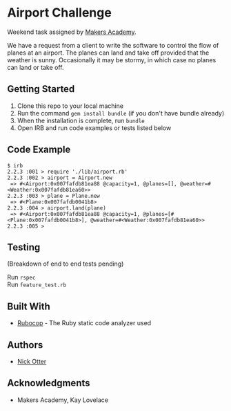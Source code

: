 # Airport Challenge

Weekend task assigned by [Makers Academy](http://www.makersacademy.com/).

We have a request from a client to write the software to control the flow of planes at an airport. The planes can land and take off provided that the weather is sunny. Occasionally it may be stormy, in which case no planes can land or take off.

## Getting Started

1. Clone this repo to your local machine
2. Run the command ```gem install bundle``` (if you don't have bundle already)
3. When the installation is complete, run ```bundle```
4. Open IRB and run code examples or tests listed below

## Code Example

```
$ irb
2.2.3 :001 > require './lib/airport.rb'
2.2.3 :002 > airport = Airport.new
 => #<Airport:0x007fafdb81ea88 @capacity=1, @planes=[], @weather=#<Weather:0x007fafdb81ea60>>
2.2.3 :003 > plane = Plane.new
 => #<Plane:0x007fafdb0041b8>
2.2.3 :004 > airport.land(plane)
 => #<Airport:0x007fafdb81ea88 @capacity=1, @planes=[#<Plane:0x007fafdb0041b8>], @weather=#<Weather:0x007fafdb81ea60>>
2.2.3 :005 >
```

## Testing

(Breakdown of end to end tests pending)

Run ```rspec```<br>
Run ```feature_test.rb```

## Built With

* [Rubocop](https://github.com/bbatsov/rubocop) - The Ruby static code analyzer used

## Authors

* [Nick Otter](nickotter.personal@gmail.com)

## Acknowledgments

* Makers Academy, Kay Lovelace
